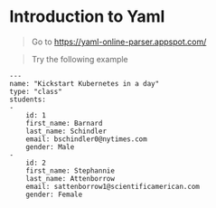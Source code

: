 # Introduction to Yaml
> Go to https://yaml-online-parser.appspot.com/

> Try the following example
```
---
name: "Kickstart Kubernetes in a day"
type: "class"
students:
-
    id: 1
    first_name: Barnard
    last_name: Schindler
    email: bschindler0@nytimes.com
    gender: Male
-
    id: 2
    first_name: Stephannie
    last_name: Attenborrow
    email: sattenborrow1@scientificamerican.com
    gender: Female
```
